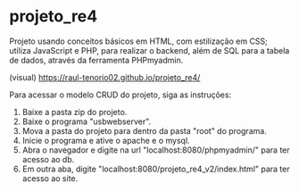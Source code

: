 # projeto_re4
Projeto usando conceitos básicos em HTML, com estilização em CSS; utiliza JavaScript e PHP, para realizar o backend, além de SQL para a tabela de dados, através da ferramenta PHPmyadmin.

(visual) https://raul-tenorio02.github.io/projeto_re4/

Para acessar o modelo CRUD do projeto, siga as instruções: 

1. Baixe a pasta zip do projeto.
2. Baixe o programa "usbwebserver".
3. Mova a pasta do projeto para dentro da pasta "root" do programa.
4. Inicie o programa e ative o apache e o mysql.
5. Abra o navegador e digite na url "localhost:8080/phpmyadmin/" para ter acesso ao db.
6. Em outra aba, digite "localhost:8080/projeto_re4_v2/index.html" para ter acesso ao site. 
